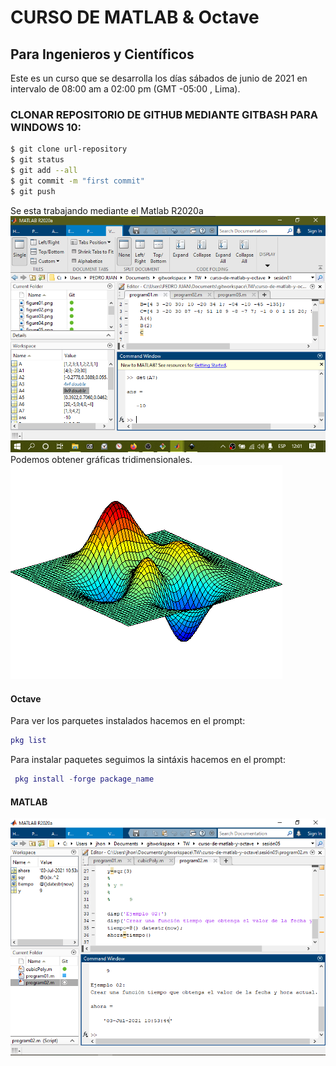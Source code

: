 # CURSO DE MATLAB & Octave
## Para Ingenieros y Científicos
Este es un curso que se desarrolla los días sábados de junio de 2021 en intervalo de 08:00 am a 02:00 pm (GMT -05:00 , Lima).

### CLONAR REPOSITORIO DE GITHUB MEDIANTE GITBASH PARA WINDOWS 10:
```bash
$ git clone url-repository
$ git status
$ git add --all
$ git commit -m "first commit"
$ git push
```
Se esta trabajando mediante el Matlab R2020a
![R2020a](/source/figura01.png)
Podemos obtener gráficas tridimensionales.
![Superficie tridimensional animada](/source/DancingPeaks.gif)

#### Octave
Para ver los parquetes instalados hacemos en el prompt:
```matlab
pkg list
```
Para instalar paquetes seguimos la sintáxis hacemos en el prompt:
```matlab
 pkg install -forge package_name
```

#### MATLAB
![Trabajamos con Manipuladores de funciones](/source/figura03.png)
